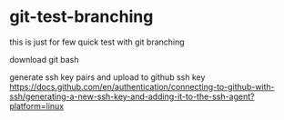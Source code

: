# git-test-branching
this is just for few quick test with git branching

download git bash

generate ssh key pairs and upload to github ssh key 
https://docs.github.com/en/authentication/connecting-to-github-with-ssh/generating-a-new-ssh-key-and-adding-it-to-the-ssh-agent?platform=linux



